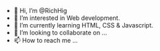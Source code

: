 - 👋 Hi, I’m @RichHig
- 👀 I’m interested in Web development.
- 🌱 I’m currently learning HTML, CSS & Javascript.
- 💞️ I’m looking to collaborate on ...
- 📫 How to reach me ...

<!---
RichHig/RichHig is a ✨ special ✨ repository because its `README.md` (this file) appears on your GitHub profile.
You can click the Preview link to take a look at your changes.
--->
